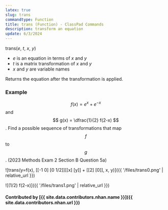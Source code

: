 ```yaml
---
latex: true
slug: trans
commandtype: Function
title: trans (Function) - ClassPad Commands
description: transform an equation
update: 6/3/2024
---
```


trans(*e*, *t*, *x*, *y*)

- *e* is an equation in terms of *x* and *y*
- *t* is a matrix transformation of *x* and *y*
- *x* and *y* are variable names

Returns the equation after the transformation is applied.

### Example

$$ f(x) = e^x + e^{-x} $$ and $$ g(x) = \dfrac{1}{2} f(2-x) $$. Find a possible sequence of transformations that map $$ f $$ to $$ g $$. (2023 Methods Exam 2 Section B Question 5a)

![trans(y=f(x), [[-1 0] [0 1/2]][[x] [y]] + [[2] [0]], x, y)]({{ '/files/trans0.png' | relative_url }})

![(1/2) f(2-x)]({{ '/files/trans1.png' | relative_url }})

#### Contributed by [{{ site.data.contributors.nhan.name }}]({{ site.data.contributors.nhan.url }})
